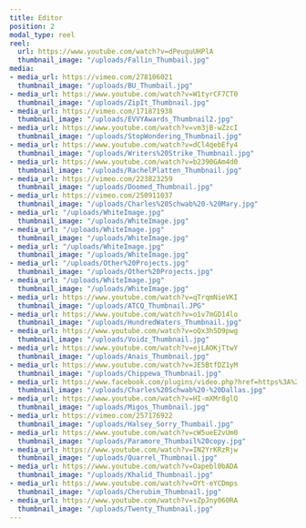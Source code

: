 ```yaml
---
title: Editor
position: 2
modal_type: reel
reel:
  url: https://www.youtube.com/watch?v=dPeuguUHPlA
  thumbnail_image: "/uploads/Fallin_Thumbail.jpg"
media:
- media_url: https://vimeo.com/278106021
  thumbnail_image: "/uploads/BU_Thumbail.jpg"
- media_url: https://www.youtube.com/watch?v=W1tyrCF7CT0
  thumbnail_image: "/uploads/ZipIt_Thumbnail.jpg"
- media_url: https://vimeo.com/171871938
  thumbnail_image: "/uploads/EVVYAwards_Thumbnail2.jpg"
- media_url: https://www.youtube.com/watch?v=vm3jB-wZzcI
  thumbnail_image: "/uploads/StopWondering_Thumbnail.jpg"
- media_url: https://www.youtube.com/watch?v=dCl4qebEfy4
  thumbnail_image: "/uploads/Writers%20Strike_Thumbnail.jpg"
- media_url: https://www.youtube.com/watch?v=b2390GAm4d0
  thumbnail_image: "/uploads/RachelPlatten_Thumbnail.jpg"
- media_url: https://vimeo.com/223823259
  thumbnail_image: "/uploads/Doomed_Thumbnail.jpg"
- media_url: https://vimeo.com/250911037
  thumbnail_image: "/uploads/Charles%20Schwab%20-%20Mary.jpg"
- media_url: "/uploads/WhiteImage.jpg"
  thumbnail_image: "/uploads/WhiteImage.jpg"
- media_url: "/uploads/WhiteImage.jpg"
  thumbnail_image: "/uploads/WhiteImage.jpg"
- media_url: "/uploads/WhiteImage.jpg"
  thumbnail_image: "/uploads/WhiteImage.jpg"
- media_url: "/uploads/Other%20Projects.jpg"
  thumbnail_image: "/uploads/Other%20Projects.jpg"
- media_url: "/uploads/WhiteImage.jpg"
  thumbnail_image: "/uploads/WhiteImage.jpg"
- media_url: https://www.youtube.com/watch?v=qTrqmNieVKI
  thumbnail_image: "/uploads/ATCQ_Thumbnail.JPG"
- media_url: https://www.youtube.com/watch?v=o1v7mGD14lo
  thumbnail_image: "/uploads/HundredWaters_Thumbnail.jpg"
- media_url: https://www.youtube.com/watch?v=oQx3h5D9pwg
  thumbnail_image: "/uploads/Voidz_Thumbnail.jpg"
- media_url: https://www.youtube.com/watch?v=ejLAOKjTtwY
  thumbnail_image: "/uploads/Anais_Thumbnail.jpg"
- media_url: https://www.youtube.com/watch?v=JE5BtfDZ1yM
  thumbnail_image: "/uploads/Chippewa_Thumbnail.jpg"
- media_url: https://www.facebook.com/plugins/video.php?href=https%3A%2F%2Fwww.facebook.com%2FCharlesSchwab%2Fvideos%2F10154826124940588%2F&show_text=0&width=560
  thumbnail_image: "/uploads/Charles%20Schwab%20-%20Dallas.jpg"
- media_url: https://www.youtube.com/watch?v=HI-mXMr8glQ
  thumbnail_image: "/uploads/Migos_Thumbnail.jpg"
- media_url: https://vimeo.com/257176922
  thumbnail_image: "/uploads/Halsey_Sorry_Thumbail.jpg"
- media_url: https://www.youtube.com/watch?v=cW5ueE2vUm0
  thumbnail_image: "/uploads/Paramore_Thumbail%20copy.jpg"
- media_url: https://www.youtube.com/watch?v=IN2YrKRzRjw
  thumbnail_image: "/uploads/Quarrel_Thumbnail.jpg"
- media_url: https://www.youtube.com/watch?v=Oapebl0bADA
  thumbnail_image: "/uploads/Khalid_Thumbnail.jpg"
- media_url: https://www.youtube.com/watch?v=OYt-eYCDmps
  thumbnail_image: "/uploads/Cherubim_Thumbnail.jpg"
- media_url: https://www.youtube.com/watch?v=sZpJny060RA
  thumbnail_image: "/uploads/Twenty_Thumbnail.jpg"
---
```


